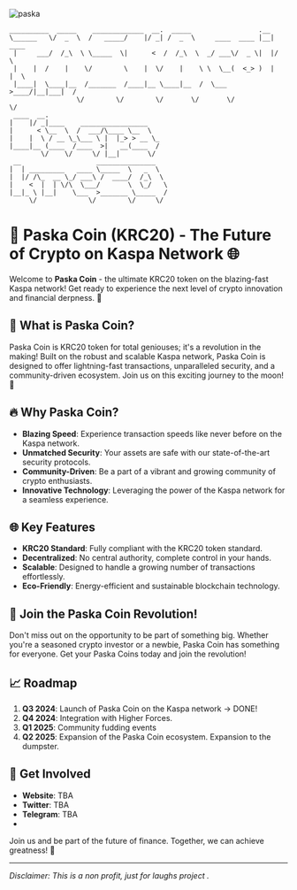![paska](https://github.com/user-attachments/assets/29ffeca8-35ef-4e37-9bc3-f0bdc5ee8375)

```
__________  _____    _____________  __.  _____                 .__         
\______   \/  _  \  /   _____/    |/ _| /  _  \     ____  ____ |__| ____   
 |     ___/  /_\  \ \_____  \|      <  /  /_\  \  _/ ___\/  _ \|  |/    \  
 |    |  /    |    \/        \    |  \/    |    \ \  \__(  <_> )  |   |  \ 
 |____|  \____|__  /_______  /____|__ \____|__  /  \___  >____/|__|___|  / 
                 \/        \/        \/       \/       \/              \/  
 ____  __.                                                                 
|    |/ _|____    _________________                                        
|      < \__  \  /  ___/\____ \__  \                                       
|    |  \ / __ \_\___ \ |  |_> > __ \_                                     
|____|__ (____  /____  >|   __(____  /                                     
        \/    \/     \/ |__|       \/                                      
 __                   _______________                                      
|  | _________   ____ \_____  \   _  \                                     
|  |/ /\_  __ \_/ ___\ /  ____/  /_\  \                                    
|    <  |  | \/\  \___/       \  \_/   \                                   
|__|_ \ |__|    \___  >_______ \_____  /                                   
     \/             \/        \/     \/                                    

```

# 🚀 Paska Coin (KRC20) - The Future of Crypto on Kaspa Network 🌐 

Welcome to **Paska Coin** - the
 ultimate KRC20 token on the blazing-fast Kaspa network! Get ready to experience the next level of crypto innovation and financial derpness. 🌟

## 🌟 What is Paska Coin?

Paska Coin is KRC20 token for total geniouses; it's a revolution in the making! Built on the robust and scalable Kaspa network, Paska Coin is designed to offer lightning-fast transactions, unparalleled security, and a community-driven ecosystem. Join us on this exciting journey to the moon! 🚀

## 🔥 Why Paska Coin?

- **Blazing Speed**: Experience transaction speeds like never before on the Kaspa network.
- **Unmatched Security**: Your assets are safe with our state-of-the-art security protocols.
- **Community-Driven**: Be a part of a vibrant and growing community of crypto enthusiasts.
- **Innovative Technology**: Leveraging the power of the Kaspa network for a seamless experience.

## 🌐 Key Features

- **KRC20 Standard**: Fully compliant with the KRC20 token standard.
- **Decentralized**: No central authority, complete control in your hands.
- **Scalable**: Designed to handle a growing number of transactions effortlessly.
- **Eco-Friendly**: Energy-efficient and sustainable blockchain technology.

## 🚀 Join the Paska Coin Revolution!

Don't miss out on the opportunity to be part of something big. Whether you're a seasoned crypto investor or a newbie, Paska Coin has something for everyone. Get your Paska Coins today and join the revolution!

## 📈 Roadmap

1. **Q3 2024**: Launch of Paska Coin on the Kaspa network -> DONE!
2. **Q4 2024**: Integration with Higher Forces.
3. **Q1 2025**: Community fudding events
4. **Q2 2025**: Expansion of the Paska Coin ecosystem. Expansion to the dumpster.

## 🤝 Get Involved

- **Website**: TBA
- **Twitter**: TBA
- **Telegram**: TBA
-

Join us and be part of the future of finance. Together, we can achieve greatness! 🌟

---

*Disclaimer: This is a non profit, just for laughs project .*
